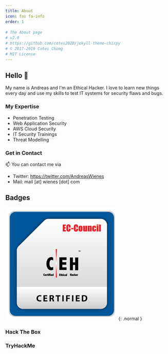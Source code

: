 ```yaml
---
title: About
icon: fas fa-info
order: 1

# The About page
# v2.0
# https://github.com/cotes2020/jekyll-theme-chirpy
# © 2017-2019 Cotes Chung
# MIT License
---
```



## Hello 👋

My name is Andreas and I'm an Ethical Hacker. I love to learn new things every day and use my skills to test IT systems for security flaws and bugs. 

### My Expertise
- Penetration Testing
- Web Application Security
- AWS Cloud Security
- IT Security Trainings
- Threat Modelling

### Get in Contact
📫 You can contact me via
- Twitter: <https://twitter.com/AndreasWienes>
- Mail: mail \[at\] wienes \[dot\] com

## Badges

<div data-iframe-width="150" data-iframe-height="270" data-share-badge-id="1da86fa7-a361-43c0-bf12-b8728050c664" data-share-badge-host="https://www.credly.com"></div><script type="text/javascript" async src="//cdn.credly.com/assets/utilities/embed.js"></script>

![Certified Ethical Hacker](/assets/img/CEH_2E345519D3F7.png){: .normal }

### Hack The Box
<script src="https://www.hackthebox.eu/badge/205798"></script>

### TryHackMe
<script src="https://tryhackme.com/badge/313718"></script>